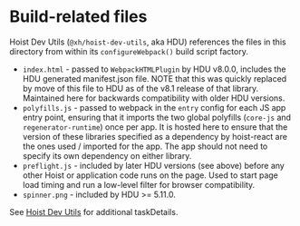 # Build-related files

Hoist Dev Utils (`@xh/hoist-dev-utils`, aka HDU) references the files in this directory from
within its `configureWebpack()` build script factory.

* `index.html` - passed to `WebpackHTMLPlugin` by HDU v8.0.0, includes the HDU generated
  manifest.json file. NOTE that this was quickly replaced by move of this file to HDU as of the
  v8.1 release of that library.  Maintained here for backwards compatibility with older HDU versions.
* `polyfills.js` - passed to webpack in the `entry` config for each JS app entry point, ensuring
  that it imports the two global polyfills (`core-js` and `regenerator-runtime`) once per app. It is
  hosted here to ensure that the version of these libraries specified as a dependency by hoist-react
  are the ones used / imported for the app. The app should not need to specify its own dependency on
  either library.
* `preflight.js` - included by later HDU versions (see above) before any other Hoist or application
  code runs on the page. Used to start page load timing and run a low-level filter for browser
  compatibility.
* `spinner.png` - included by HDU >= 5.11.0.

See [Hoist Dev Utils](https://github.com/xh/hoist-dev-utils) for additional taskDetails.

